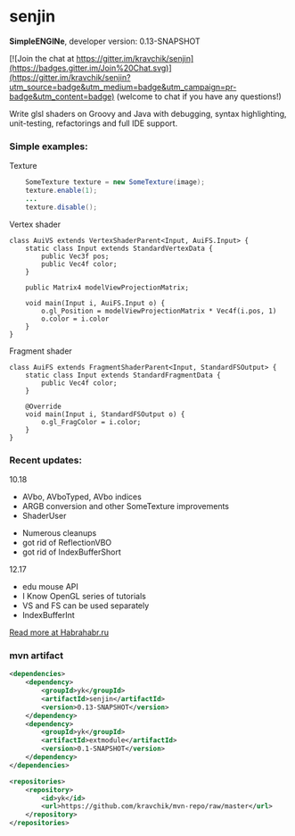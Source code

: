 # senjin
**SimpleENGINe**, developer version: 0.13-SNAPSHOT

[![Join the chat at https://gitter.im/kravchik/senjin](https://badges.gitter.im/Join%20Chat.svg)](https://gitter.im/kravchik/senjin?utm_source=badge&utm_medium=badge&utm_campaign=pr-badge&utm_content=badge)
(welcome to chat if you have any questions!)

Write glsl shaders on Groovy and Java with debugging, syntax highlighting, unit-testing, refactorings and full IDE support.

### Simple examples:

Texture
```java
    SomeTexture texture = new SomeTexture(image);
    texture.enable(1);
    ...
    texture.disable();
```

Vertex shader
```
class AuiVS extends VertexShaderParent<Input, AuiFS.Input> {
    static class Input extends StandardVertexData {
        public Vec3f pos;
        public Vec4f color;
    }

    public Matrix4 modelViewProjectionMatrix;

    void main(Input i, AuiFS.Input o) {
        o.gl_Position = modelViewProjectionMatrix * Vec4f(i.pos, 1)
        o.color = i.color
    }
}
```

Fragment shader
```
class AuiFS extends FragmentShaderParent<Input, StandardFSOutput> {
    static class Input extends StandardFragmentData {
        public Vec4f color;
    }

    @Override
    void main(Input i, StandardFSOutput o) {
        o.gl_FragColor = i.color;
    }
}
```




### Recent updates:

10.18
+ AVbo, AVboTyped, AVbo indices
+ ARGB conversion and other SomeTexture improvements
+ ShaderUser 
* Numerous cleanups
* got rid of ReflectionVBO
* got rid of IndexBufferShort


12.17
+ edu mouse API
+ I Know OpenGL series of tutorials
+ VS and FS can be used separately
+ IndexBufferInt

[Read more at Habrahabr.ru](http://habrahabr.ru/post/269591/)

### mvn artifact
```xml
<dependencies>
    <dependency>
        <groupId>yk</groupId>
        <artifactId>senjin</artifactId>
        <version>0.13-SNAPSHOT</version>
    </dependency>
    <dependency>
        <groupId>yk</groupId>
        <artifactId>extmodule</artifactId>
        <version>0.1-SNAPSHOT</version>
    </dependency>
</dependencies>

<repositories>
    <repository>
        <id>yk</id>
        <url>https://github.com/kravchik/mvn-repo/raw/master</url>
    </repository>
</repositories>
```


